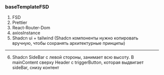 ### baseTemplateFSD

1. FSD
2. Prettier
3. React-Router-Dom
4. axiosInstance
5. Shadcn ui + tailwind (Shadcn компоненты нужно копировать вручную, чтобы сохранять архитектурные принципы)
- - -
6. Shadcn SideBar с левой стороны, занимает всю высоту. В mainContent сверху Header с triggerButton, которая выдвигает sideBar, снизу контент
